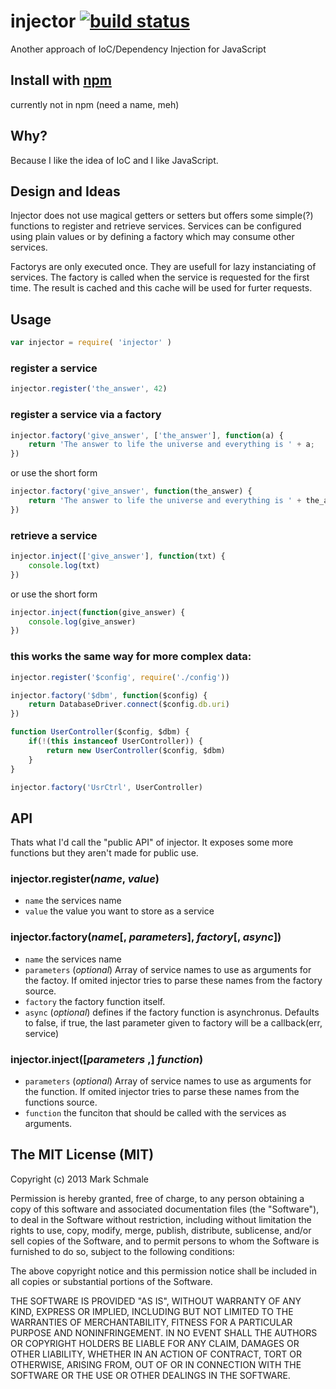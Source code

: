 # injector [![build status](https://secure.travis-ci.org/themasch/node-injector.png)](http://travis-ci.org/themasch/node-injector)

Another approach of IoC/Dependency Injection for JavaScript

## Install with [npm](http://npmjs.org)

currently not in npm (need a name, meh)

## Why?

Because I like the idea of IoC and I like JavaScript.

## Design and Ideas

Injector does not use magical getters or setters but offers some simple(?) functions to
register and retrieve services. Services can be configured using plain values or
by defining a factory which may consume other services.

Factorys are only executed once. They are usefull for lazy instanciating of services.
The factory is called when the service is requested for the first time. The result is
cached and this cache will be used for furter requests.

## Usage

```javascript
var injector = require( 'injector' )
```

### register a service

```javascript
injector.register('the_answer', 42)
```

### register a service via a factory

```javascript
injector.factory('give_answer', ['the_answer'], function(a) {
    return 'The answer to life the universe and everything is ' + a;
})
```

or use the short form

```javascript
injector.factory('give_answer', function(the_answer) {
    return 'The answer to life the universe and everything is ' + the_answer;
})
```

### retrieve a service

```javascript
injector.inject(['give_answer'], function(txt) {
    console.log(txt)
})
```

or use the short form

```javascript
injector.inject(function(give_answer) {
    console.log(give_answer)
})
```

### this works the same way for more complex data:

```javascript
injector.register('$config', require('./config'))

injector.factory('$dbm', function($config) {
    return DatabaseDriver.connect($config.db.uri)
})

function UserController($config, $dbm) {
    if(!(this instanceof UserController)) {
        return new UserController($config, $dbm)
    }
}

injector.factory('UsrCtrl', UserController)
```

## API

Thats what I'd call the "public API" of injector. It exposes some more functions but they aren't made for public use.

### injector.register(*name*, *value*)
 - `name` the services name
 - `value` the value you want to store as a service

### injector.factory(*name*[, *parameters*], *factory*[, *async*])
 - `name` the services name
 - `parameters` (*optional*) Array of service names to use as arguments for the factoy. If omited injector tries to parse these names from the factory source.
 - `factory` the factory function itself.
 - `async` (*optional*) defines if the factory function is asynchronus. Defaults to false, if true, the last parameter given to factory will be a callback(err, service)

### injector.inject([*parameters* ,] *function*)
  - `parameters` (*optional*) Array of service names to use as arguments for the function. If omited injector tries to parse these names from the functions source.
  - `function` the funciton that should be called with the services as arguments.


## The MIT License (MIT)

Copyright (c) 2013 Mark Schmale

Permission is hereby granted, free of charge, to any person obtaining a
copy of this software and associated documentation files (the
"Software"), to deal in the Software without restriction, including
without limitation the rights to use, copy, modify, merge, publish,
distribute, sublicense, and/or sell copies of the Software, and to
permit persons to whom the Software is furnished to do so, subject to
the following conditions:

The above copyright notice and this permission notice shall be included
in all copies or substantial portions of the Software.

THE SOFTWARE IS PROVIDED "AS IS", WITHOUT WARRANTY OF ANY KIND, EXPRESS
OR IMPLIED, INCLUDING BUT NOT LIMITED TO THE WARRANTIES OF
MERCHANTABILITY, FITNESS FOR A PARTICULAR PURPOSE AND NONINFRINGEMENT.
IN NO EVENT SHALL THE AUTHORS OR COPYRIGHT HOLDERS BE LIABLE FOR ANY
CLAIM, DAMAGES OR OTHER LIABILITY, WHETHER IN AN ACTION OF CONTRACT,
TORT OR OTHERWISE, ARISING FROM, OUT OF OR IN CONNECTION WITH THE
SOFTWARE OR THE USE OR OTHER DEALINGS IN THE SOFTWARE.

